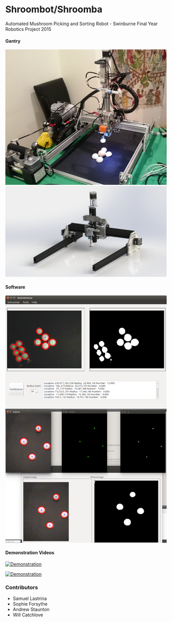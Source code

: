 # Shroombot/Shroomba
Automated Mushroom Picking and Sorting Robot - Swinburne Final Year Robotics Project 2015

#### Gantry
![alt text](img/gantry_final.jpg "Gantry Render")
![alt text](img/gantry_render.jpg "Gantry Render")

#### Software
![alt text](img/image_rec1.png "Mushroom recognition")
![alt text](img/Detection1.jpg "Mushroom detection")


#### Demonstration Videos
[![Demonstration](https://img.youtube.com/vi/TMN4zefdWqg/0.jpg)](https://www.youtube.com/watch?v=TMN4zefdWqg)
  
[![Demonstration](https://img.youtube.com/vi/3Qe3gsHPmUQ/0.jpg)](https://www.youtube.com/watch?v=3Qe3gsHPmUQ)


### Contributors
* Samuel Lastrina
* Sophie Forsythe
* Andrew Staunton
* Will Catchlove